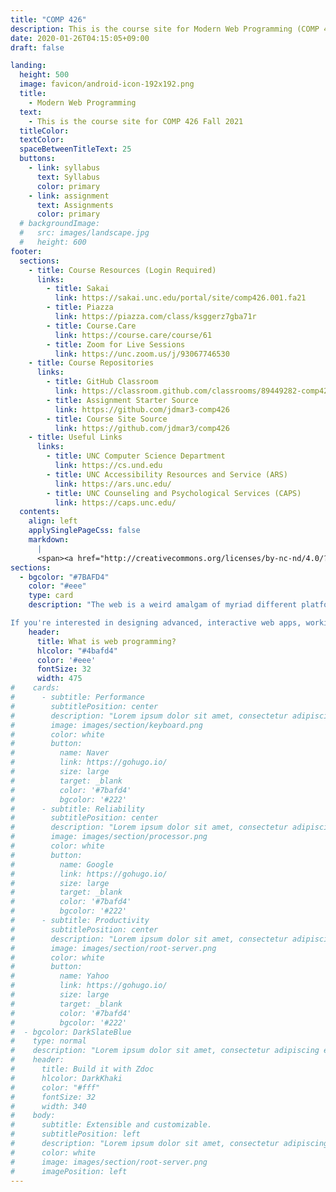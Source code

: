 ```yaml
---
title: "COMP 426"
description: This is the course site for Modern Web Programming (COMP 426) at UNC Chapel Hill.
date: 2020-01-26T04:15:05+09:00
draft: false

landing:
  height: 500
  image: favicon/android-icon-192x192.png
  title:
    - Modern Web Programming
  text:
    - This is the course site for COMP 426 Fall 2021
  titleColor:
  textColor:
  spaceBetweenTitleText: 25
  buttons:
    - link: syllabus
      text: Syllabus
      color: primary
    - link: assignment
      text: Assignments
      color: primary
  # backgroundImage: 
  #   src: images/landscape.jpg
  #   height: 600
footer:
  sections:
    - title: Course Resources (Login Required) 
      links:
        - title: Sakai
          link: https://sakai.unc.edu/portal/site/comp426.001.fa21
        - title: Piazza
          link: https://piazza.com/class/ksggerz7gba71r
        - title: Course.Care
          link: https://course.care/course/61
        - title: Zoom for Live Sessions
          link: https://unc.zoom.us/j/93067746530
    - title: Course Repositories
      links:
        - title: GitHub Classroom
          link: https://classroom.github.com/classrooms/89449282-comp426-001-fall-2021
        - title: Assignment Starter Source
          link: https://github.com/jdmar3-comp426
        - title: Course Site Source
          link: https://github.com/jdmar3/comp426
    - title: Useful Links
      links:
        - title: UNC Computer Science Department
          link: https://cs.und.edu
        - title: UNC Accessibility Resources and Service (ARS) 
          link: https://ars.unc.edu/
        - title: UNC Counseling and Psychological Services (CAPS)
          link: https://caps.unc.edu/
  contents: 
    align: left
    applySinglePageCss: false
    markdown:
      |
      <span><a href="http://creativecommons.org/licenses/by-nc-nd/4.0/?ref=chooser-v1" target="_blank" rel="license noopener noreferrer" style="display:inline-block;"><img style="height:15px!important;margin-left:3px;vertical-align:text-bottom;" src="https://mirrors.creativecommons.org/presskit/icons/cc.svg?ref=chooser-v1" alt="CC-"><img style="height:15px!important;margin-left:3px;vertical-align:text-bottom;" src="https://mirrors.creativecommons.org/presskit/icons/by.svg?ref=chooser-v1" alt="BY-"><img style="height:15px!important;margin-left:3px;vertical-align:text-bottom;" src="https://mirrors.creativecommons.org/presskit/icons/nc.svg?ref=chooser-v1" alt="NC-"><img style="height:15px!important;margin-left:3px;vertical-align:text-bottom;" src="https://mirrors.creativecommons.org/presskit/icons/nd.svg?ref=chooser-v1" alt="ND 4.0"></a> 2021 John D. Martin III</span>
sections:
  - bgcolor: "#7BAFD4"
    color: "#eee"
    type: card
    description: "The web is a weird amalgam of myriad different platforms, languages, and frameworks all working together to produce things that you can view and interact with in any web browser. The technologies underlying the web change pretty rapidly, so it is important to understand the basic relationships and logics that underly web development, so that you can pick up and learn new technologies as they become available or useful to you.</br>

If you're interested in designing advanced, interactive web apps, working on client/server architectures for tech companies, or just learning more about how the web works, this course is for you! We will focus on principles while working with some of the more popular available tools and framework for web development."
    header: 
      title: What is web programming?
      hlcolor: "#4bafd4"
      color: '#eee'
      fontSize: 32
      width: 475
#    cards:
#      - subtitle: Performance
#        subtitlePosition: center
#        description: "Lorem ipsum dolor sit amet, consectetur adipiscing elit. Fusce id eleifend erat. Integer eget mattis augue."
#        image: images/section/keyboard.png
#        color: white
#        button: 
#          name: Naver
#          link: https://gohugo.io/
#          size: large
#          target: _blank
#          color: '#7bafd4'
#          bgcolor: '#222'
#      - subtitle: Reliability
#        subtitlePosition: center
#        description: "Lorem ipsum dolor sit amet, consectetur adipiscing elit. Fusce id eleifend erat. Integer eget mattis augue. Suspendisse semper laoreet tortor sed convallis. Nulla ac euismod lorem"
#        image: images/section/processor.png
#        color: white
#        button: 
#          name: Google
#          link: https://gohugo.io/
#          size: large
#          target: _blank
#          color: '#7bafd4'
#          bgcolor: '#222'
#      - subtitle: Productivity
#        subtitlePosition: center
#        description: "Lorem ipsum dolor sit amet, consectetur adipiscing elit. Fusce id eleifend erat. Integer eget mattis augue. Suspendisse semper laoreet tortor sed convallis. Nulla ac euismod lorem"
#        image: images/section/root-server.png
#        color: white
#        button: 
#          name: Yahoo
#          link: https://gohugo.io/
#          size: large
#          target: _blank
#          color: '#7bafd4'
#          bgcolor: '#222'
#  - bgcolor: DarkSlateBlue
#    type: normal
#    description: "Lorem ipsum dolor sit amet, consectetur adipiscing elit. Fusce id eleifend erat. Integer eget mattis augue. Suspendisse semper laoreet tortor sed convallis. Nulla ac euismod lorem"
#    header:
#      title: Build it with Zdoc
#      hlcolor: DarkKhaki
#      color: "#fff"
#      fontSize: 32
#      width: 340
#    body:
#      subtitle: Extensible and customizable.
#      subtitlePosition: left
#      description: "Lorem ipsum dolor sit amet, consectetur adipiscing elit. Fusce id eleifend erat. Integer eget mattis augue. Suspendisse semper laoreet tortor sed convallis. Nulla ac euismod lorem"
#      color: white
#      image: images/section/root-server.png
#      imagePosition: left
---
```

